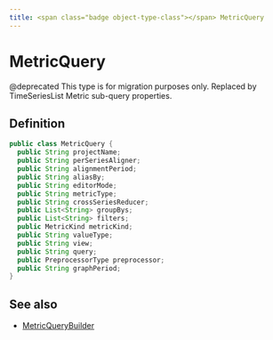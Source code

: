 ```yaml
---
title: <span class="badge object-type-class"></span> MetricQuery
---
```

# <span class="badge object-type-class"></span> MetricQuery

@deprecated This type is for migration purposes only. Replaced by TimeSeriesList Metric sub-query properties.

## Definition

```java
public class MetricQuery {
  public String projectName;
  public String perSeriesAligner;
  public String alignmentPeriod;
  public String aliasBy;
  public String editorMode;
  public String metricType;
  public String crossSeriesReducer;
  public List<String> groupBys;
  public List<String> filters;
  public MetricKind metricKind;
  public String valueType;
  public String view;
  public String query;
  public PreprocessorType preprocessor;
  public String graphPeriod;
}
```
## See also

 * <span class="badge builder"></span> [MetricQueryBuilder](./builder-MetricQueryBuilder.md)
